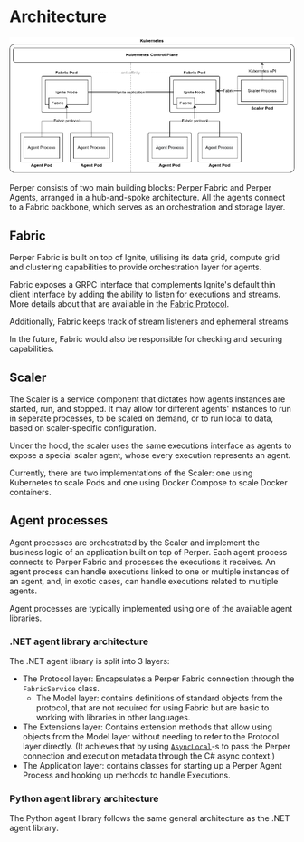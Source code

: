 # Architecture

![Architecture Diagram](./images/architecture.drawio.png)

Perper consists of two main building blocks: Perper Fabric and Perper Agents, arranged in a hub-and-spoke architecture. All the agents connect to a Fabric backbone, which serves as an orchestration and storage layer.

## Fabric

Perper Fabric is built on top of Ignite, utilising its data grid, compute grid and clustering capabilities to provide orchestration layer for agents.

Fabric exposes a GRPC interface that complements Ignite's default thin client interface by adding the ability to listen for executions and streams. More details about that are available in the [Fabric Protocol](./protocol.md).

Additionally, Fabric keeps track of stream listeners and ephemeral streams

In the future, Fabric would also be responsible for checking and securing capabilities.

## Scaler

The Scaler is a service component that dictates how agents instances are started, run, and stopped. It may allow for different agents' instances to run in seperate processes, to be scaled on demand, or to run local to data, based on scaler-specific configuration.

Under the hood, the scaler uses the same executions interface as agents to expose a special scaler agent, whose every execution represents an agent.

Currently, there are two implementations of the Scaler: one using Kubernetes to scale Pods and one using Docker Compose to scale Docker containers.

## Agent processes

Agent processes are orchestrated by the Scaler and implement the business logic of an application built on top of Perper. Each agent process connects to Perper Fabric and processes the executions it receives. An agent process can handle executions linked to one or multiple instances of an agent, and, in exotic cases, can handle executions related to multiple agents.

Agent processes are typically implemented using one of the available agent libraries.

### .NET agent library architecture

The .NET agent library is split into 3 layers:
* The Protocol layer: Encapsulates a Perper Fabric connection through the `FabricService` class.
  * The Model layer: contains definitions of standard objects from the protocol, that are not required for using Fabric but are basic to working with libraries in other languages.
* The Extensions layer: Contains extension methods that allow using objects from the Model layer without needing to refer to the Protocol layer directly. (It achieves that by using [`AsyncLocal`](https://docs.microsoft.com/en-us/dotnet/api/system.threading.asynclocal-1)-s to pass the Perper connection and execution metadata through the C# async context.)
* The Application layer: contains classes for starting up a Perper Agent Process and hooking up methods to handle Executions.

### Python agent library architecture

The Python agent library follows the same general architecture as the .NET agent library.
